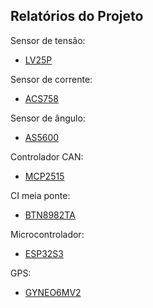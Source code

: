 ## Relatórios do Projeto

Sensor de tensão:

- [LV25P](LV25P.PDF)

Sensor de corrente:

- [ACS758](ACS758.PDF)

Sensor de ângulo:

- [AS5600](AS5600.PDF)

Controlador CAN:

- [MCP2515](MCP2515.PDF)

CI meia ponte:

- [BTN8982TA](BTN8982TA.pdf)

Microcontrolador:

- [ESP32S3](ESP32S3.PDF)

GPS:

- [GYNEO6MV2](GYNEO6MV2.pdf)
